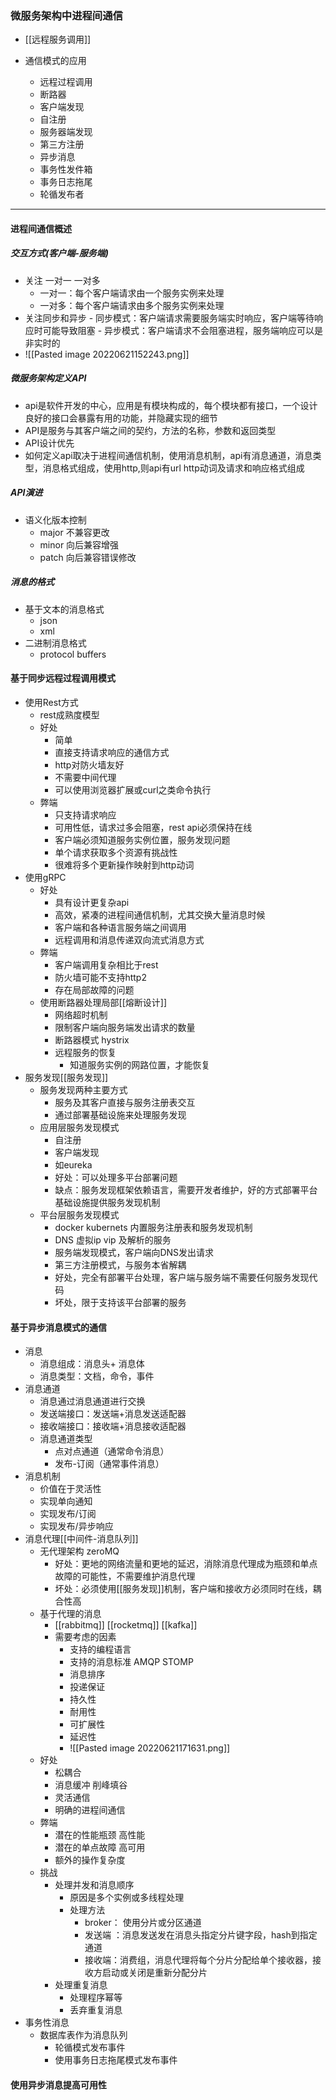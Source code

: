 ### 微服务架构中进程间通信
- [[远程服务调用]]


- 通信模式的应用
	- 远程过程调用
	- 断路器
	- 客户端发现
	- 自注册
	- 服务器端发现
	- 第三方注册
	- 异步消息
	- 事务性发件箱
	- 事务日志拖尾
	- 轮循发布者

----

#### 进程间通信概述
##### 交互方式(客户端-服务端)
- 关注 一对一 一对多
	- 一对一：每个客户端请求由一个服务实例来处理
	- 一对多：每个客户端请求由多个服务实例来处理
- 关注同步和异步
		- 同步模式：客户端请求需要服务端实时响应，客户端等待响应时可能导致阻塞
		- 异步模式：客户端请求不会阻塞进程，服务端响应可以是非实时的
- ![[Pasted image 20220621152243.png]]


##### 微服务架构定义API
- api是软件开发的中心，应用是有模块构成的，每个模块都有接口，一个设计良好的接口会暴露有用的功能，并隐藏实现的细节
- API是服务与其客户端之间的契约，方法的名称，参数和返回类型
- API设计优先
- 如何定义api取决于进程间通信机制，使用消息机制，api有消息通道，消息类型，消息格式组成，使用http,则api有url http动词及请求和响应格式组成

##### API演进
- 语义化版本控制
	- major 不兼容更改
	- minor 向后兼容增强
	- patch 向后兼容错误修改

##### 消息的格式
- 基于文本的消息格式
	- json
	- xml
- 二进制消息格式
	- protocol buffers


#### 基于同步远程过程调用模式
- 使用Rest方式
	- rest成熟度模型 
	- 好处
		- 简单
		- 直接支持请求响应的通信方式
		- http对防火墙友好
		- 不需要中间代理
		- 可以使用浏览器扩展或curl之类命令执行
	- 弊端
		- 只支持请求响应
		- 可用性低，请求过多会阻塞，rest api必须保持在线
		- 客户端必须知道服务实例位置，服务发现问题
		- 单个请求获取多个资源有挑战性
		- 很难将多个更新操作映射到http动词
- 使用gRPC
	- 好处
		- 具有设计更复杂api
		- 高效，紧凑的进程间通信机制，尤其交换大量消息时候
		- 客户端和各种语言服务端之间调用
		- 远程调用和消息传递双向流式消息方式
	- 弊端
		- 客户端调用复杂相比于rest
		- 防火墙可能不支持http2
		- 存在局部故障的问题
	- 使用断路器处理局部[[熔断设计]]
		- 网络超时机制
		- 限制客户端向服务端发出请求的数量
		- 断路器模式 hystrix
		- 远程服务的恢复
			- 知道服务实例的网路位置，才能恢复
- 服务发现[[服务发现]]
	- 服务发现两种主要方式
		- 服务及其客户直接与服务注册表交互
		- 通过部署基础设施来处理服务发现
	- 应用层服务发现模式
		- 自注册
		- 客户端发现
		- 如eureka
		- 好处：可以处理多平台部署问题
		- 缺点：服务发现框架依赖语言，需要开发者维护，好的方式部署平台基础设施提供服务发现机制
	- 平台层服务发现模式
		- docker kubernets 内置服务注册表和服务发现机制
		- DNS 虚拟ip vip 及解析的服务
		- 服务端发现模式，客户端向DNS发出请求
		- 第三方注册模式，与服务本省解耦
		- 好处，完全有部署平台处理，客户端与服务端不需要任何服务发现代码
		- 坏处，限于支持该平台部署的服务

#### 基于异步消息模式的通信
- 消息
	- 消息组成：消息头+ 消息体
	- 消息类型：文档，命令，事件
- 消息通道
	- 消息通过消息通道进行交换
	- 发送端接口：发送端+消息发送适配器
	- 接收端接口：接收端+消息接收适配器
	- 消息通道类型
		- 点对点通道（通常命令消息）
		- 发布-订阅（通常事件消息）
- 消息机制
	- 价值在于灵活性
	- 实现单向通知
	- 实现发布/订阅
	- 实现发布/异步响应
- 消息代理[[中间件-消息队列]]
	- 无代理架构 zeroMQ
		- 好处：更地的网络流量和更地的延迟，消除消息代理成为瓶颈和单点故障的可能性，不需要维护消息代理
		- 坏处：必须使用[[服务发现]]机制，客户端和接收方必须同时在线，耦合性高
	- 基于代理的消息
		- [[rabbitmq]]  [[rocketmq]]  [[kafka]]
		- 需要考虑的因素
			- 支持的编程语言
			- 支持的消息标准 AMQP  STOMP
			- 消息排序
			- 投递保证
			- 持久性
			- 耐用性
			- 可扩展性
			- 延迟性
			- ![[Pasted image 20220621171631.png]]
	- 好处
		- 松耦合
		- 消息缓冲 削峰填谷
		- 灵活通信
		- 明确的进程间通信
	- 弊端
		- 潜在的性能瓶颈  高性能
		- 潜在的单点故障  高可用
		- 额外的操作复杂度
	- 挑战
		- 处理并发和消息顺序
			- 原因是多个实例或多线程处理
			- 处理方法
				- broker： 使用分片或分区通道
				- 发送端 ：消息发送发在消息头指定分片键字段，hash到指定通道
				- 接收端：消费组，消息代理将每个分片分配给单个接收器，接收方启动或关闭是重新分配分片
		- 处理重复消息
			- 处理程序幂等
			- 丢弃重复消息
- 事务性消息
	- 数据库表作为消息队列
		- 轮循模式发布事件
		- 使用事务日志拖尾模式发布事件

#### 使用异步消息提高可用性